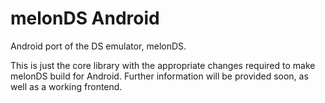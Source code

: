 # melonDS Android

Android port of the DS emulator, melonDS.

This is just the core library with the appropriate changes required to make melonDS build for Android. Further information will be provided soon, as well as a working frontend.
